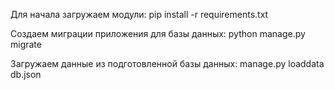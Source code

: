 Для начала загружаем модули:
pip install -r requirements.txt

Создаем миграции приложения для базы данных:
python manage.py migrate

Загружаем данные из подготовленной базы данных:
manage.py loaddata db.json
